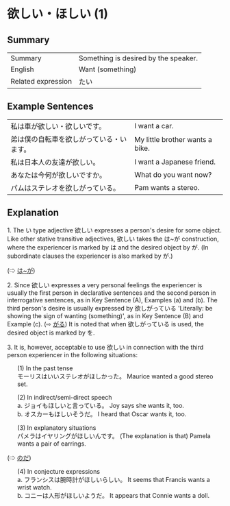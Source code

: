 # 欲しい・ほしい (1)

## Summary

<table><tr>   <td>Summary</td>   <td>Something is desired by the speaker.</td></tr><tr>   <td>English</td>   <td>Want (something)</td></tr><tr>   <td>Related expression</td>   <td>たい</td></tr></table>

## Example Sentences

<table><tr>   <td>私は車が欲しい・欲しいです。</td>   <td>I want a car.</td></tr><tr>   <td>弟は僕の自転車を欲しがっている・います。</td>   <td>My little brother wants a bike.</td></tr><tr>   <td>私は日本人の友達が欲しい。</td>   <td>I want a Japanese friend.</td></tr><tr>   <td>あなたは今何が欲しいですか。</td>   <td>What do you want now?</td></tr><tr>   <td>パムはステレオを欲しがっている。</td>   <td>Pam wants a stereo.</td></tr></table>

## Explanation

<p>1. The い type adjective <span class="cloze">欲しい</span> expresses a person's desire for some object. Like other stative transitive adjectives, <span class="cloze">欲しい</span> takes the は~が construction, where the experiencer is marked by は and the desired object by が. (In subordinate clauses the experiencer is also marked by が.)</p>  <p>(⇨ <a href="#㊦ は～が">は~が</a>)</p>  <p>2. Since <span class="cloze">欲しい</span> expresses a very personal feelings the experiencer is usually the first person in declarative sentences and the second person in interrogative sentences, as in Key Sentence (A), Examples (a) and (b). The third person's desire is usually expressed by <span class="cloze">欲し</span>がっている 'Literally: be showing the sign of wanting (something)', as in Key Sentence (B) and Example (c). (⇨ <a href="#㊦ がる">がる</a>) It is noted that when <span class="cloze">欲し</span>がっている is used, the desired object is marked by を.</p>  <p>3. It is, however, acceptable to use <span class="cloze">欲しい</span> in connection with the third person experiencer in the following situations:</p>  <ul>(1) In the past tense <div class="divide"></div> モーリスはいいステレオが<span class="cloze">ほしかった</span>。 Maurice wanted a good stereo set. </ul>  <ul>(2) In indirect/semi-direct speech <div class="divide"></div> a. ジョイも<span class="cloze">ほしい</span>と言っている。 Joy says she wants it, too. <div class="divide"></div> b. オスカーも<span class="cloze">ほしい</span>そうだ。 I heard that Oscar wants it, too. </ul>  <ul>(3) In explanatory situations <div class="divide"></div> パメラはイヤリングが<span class="cloze">ほしい</span>んです。 (The explanation is that) Pamela wants a pair of earrings. </ul>  <p>(⇨ <a href="#㊦ のだ">のだ</a>)</p>  <ul>(4) In conjecture expressions <div class="divide"></div> a. フランシスは腕時計が<span class="cloze">ほしい</span>らしい。 It seems that Francis wants a wrist watch. <div class="divide"></div> b. コニーは人形が<span class="cloze">ほしい</span>ようだ。 It appears that Connie wants a doll. </ul>

